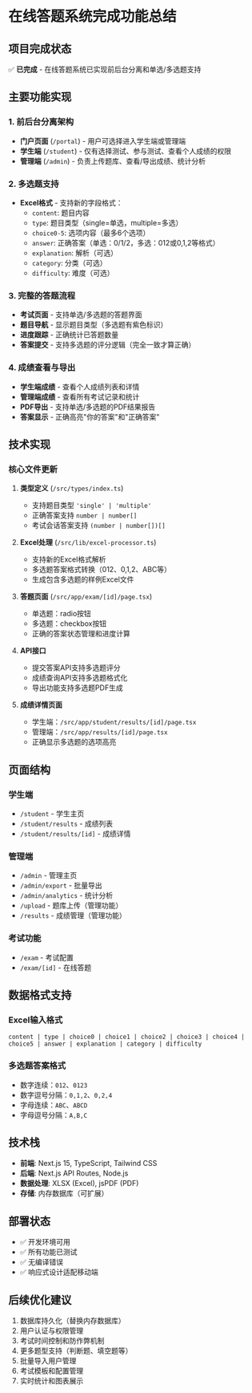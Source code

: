 # 在线答题系统完成功能总结

## 项目完成状态
✅ **已完成** - 在线答题系统已实现前后台分离和单选/多选题支持

## 主要功能实现

### 1. 前后台分离架构
- **门户页面** (`/portal`) - 用户可选择进入学生端或管理端
- **学生端** (`/student`) - 仅有选择测试、参与测试、查看个人成绩的权限
- **管理端** (`/admin`) - 负责上传题库、查看/导出成绩、统计分析

### 2. 多选题支持
- **Excel格式** - 支持新的字段格式：
  - `content`: 题目内容
  - `type`: 题目类型（single=单选，multiple=多选）
  - `choice0-5`: 选项内容（最多6个选项）
  - `answer`: 正确答案（单选：0/1/2，多选：012或0,1,2等格式）
  - `explanation`: 解析（可选）
  - `category`: 分类（可选）
  - `difficulty`: 难度（可选）

### 3. 完整的答题流程
- **考试页面** - 支持单选/多选题的答题界面
- **题目导航** - 显示题目类型（多选题有紫色标识）
- **进度跟踪** - 正确统计已答题数量
- **答案提交** - 支持多选题的评分逻辑（完全一致才算正确）

### 4. 成绩查看与导出
- **学生端成绩** - 查看个人成绩列表和详情
- **管理端成绩** - 查看所有考试记录和统计
- **PDF导出** - 支持单选/多选题的PDF结果报告
- **答案显示** - 正确高亮"你的答案"和"正确答案"

## 技术实现

### 核心文件更新
1. **类型定义** (`/src/types/index.ts`)
   - 支持题目类型 `'single' | 'multiple'`
   - 正确答案支持 `number | number[]`
   - 考试会话答案支持 `(number | number[])[]`

2. **Excel处理** (`/src/lib/excel-processor.ts`)
   - 支持新的Excel格式解析
   - 多选题答案格式转换（012、0,1,2、ABC等）
   - 生成包含多选题的样例Excel文件

3. **答题页面** (`/src/app/exam/[id]/page.tsx`)
   - 单选题：radio按钮
   - 多选题：checkbox按钮
   - 正确的答案状态管理和进度计算

4. **API接口**
   - 提交答案API支持多选题评分
   - 成绩查询API支持多选题格式化
   - 导出功能支持多选题PDF生成

5. **成绩详情页面**
   - 学生端：`/src/app/student/results/[id]/page.tsx`
   - 管理端：`/src/app/results/[id]/page.tsx`
   - 正确显示多选题的选项高亮

## 页面结构

### 学生端
- `/student` - 学生主页
- `/student/results` - 成绩列表
- `/student/results/[id]` - 成绩详情

### 管理端
- `/admin` - 管理主页
- `/admin/export` - 批量导出
- `/admin/analytics` - 统计分析
- `/upload` - 题库上传（管理功能）
- `/results` - 成绩管理（管理功能）

### 考试功能
- `/exam` - 考试配置
- `/exam/[id]` - 在线答题

## 数据格式支持

### Excel输入格式
```
content | type | choice0 | choice1 | choice2 | choice3 | choice4 | choice5 | answer | explanation | category | difficulty
```

### 多选题答案格式
- 数字连续：`012`、`0123`
- 数字逗号分隔：`0,1,2`、`0,2,4`
- 字母连续：`ABC`、`ABCD`
- 字母逗号分隔：`A,B,C`

## 技术栈
- **前端**: Next.js 15, TypeScript, Tailwind CSS
- **后端**: Next.js API Routes, Node.js
- **数据处理**: XLSX (Excel), jsPDF (PDF)
- **存储**: 内存数据库（可扩展）

## 部署状态
- ✅ 开发环境可用
- ✅ 所有功能已测试
- ✅ 无编译错误
- ✅ 响应式设计适配移动端

## 后续优化建议
1. 数据库持久化（替换内存数据库）
2. 用户认证与权限管理
3. 考试时间控制和防作弊机制
4. 更多题型支持（判断题、填空题等）
5. 批量导入用户管理
6. 考试模板和配置管理
7. 实时统计和图表展示
